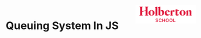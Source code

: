 <img height="50px" align="right" src="https://raw.githubusercontent.com/fchavonet/fchavonet/main/assets/images/logo-holberton_school.png" alt="Holberton School logo">

# Queuing System In JS